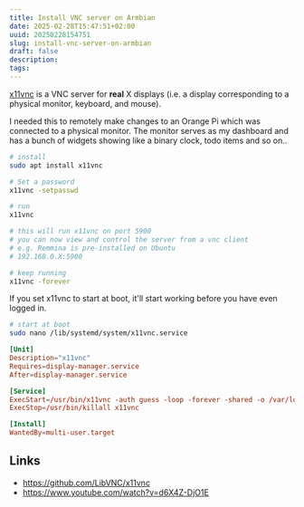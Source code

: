```yaml
---
title: Install VNC server on Armbian
date: 2025-02-28T15:47:51+02:00
uuid: 20250228154751
slug: install-vnc-server-on-armbian
draft: false
description:
tags:
---
```


[x11vnc](https://github.com/LibVNC/x11vnc) is a VNC server for **real** X displays (i.e. a display corresponding to a physical monitor, keyboard, and mouse).

I needed this to remotely make changes to an Orange Pi which was connected to a physical monitor. The monitor serves as my dashboard and has a bunch of widgets showing like a binary clock, todo items and so on..

```bash
# install
sudo apt install x11vnc

# Set a password
x11vnc -setpasswd

# run
x11vnc

# this will run x11vnc on port 5900
# you can now view and control the server from a vnc client
# e.g. Remmina is pre-installed on Ubuntu
# 192.168.0.X:5900
```

```bash
# keep running
x11vnc -forever
```

If you set x11vnc to start at boot, it'll start working before you have even logged in.

```bash
# start at boot
sudo nano /lib/systemd/system/x11vnc.service
```

```conf
[Unit]
Description="x11vnc"
Requires=display-manager.service
After=display-manager.service

[Service]
ExecStart=/usr/bin/x11vnc -auth guess -loop -forever -shared -o /var/log/x11vnc.log
ExecStop=/usr/bin/killall x11vnc

[Install]
WantedBy=multi-user.target
```

## Links

- https://github.com/LibVNC/x11vnc
- https://www.youtube.com/watch?v=d6X4Z-DjO1E
